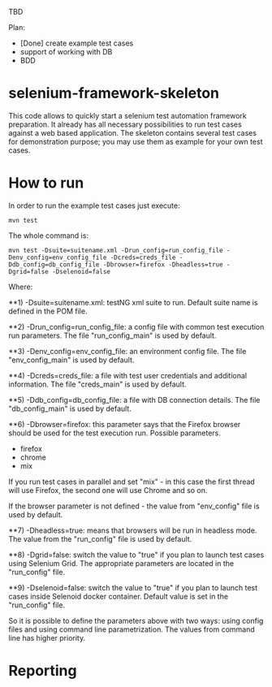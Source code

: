 TBD

Plan:
- [Done] create example test cases
- support of working with DB
- BDD


selenium-framework-skeleton
===========================

This code allows to quickly start a selenium test automation framework preparation.
It already has all necessary possibilities to run test cases against a web based application.
The skeleton contains several test cases for demonstration purpose; you may use them as example for your own test cases.

How to run
==========

In order to run the example test cases just execute:

```mvn test```

The whole command is:

```
mvn test -Dsuite=suitename.xml -Drun_config=run_config_file -Denv_config=env_config_file -Dcreds=creds_file -Ddb_config=db_config_file -Dbrowser=firefox -Dheadless=true -Dgrid=false -Dselenoid=false
```

Where:

**1) -Dsuite=suitename.xml: testNG xml suite to run. Default suite name is defined in the POM file.

**2) -Drun_config=run_config_file: a config file with common test execution run parameters. The file "run_config_main" is used by default.

**3) -Denv_config=env_config_file: an environment config file. The file "env_config_main" is used by default.

**4) -Dcreds=creds_file: a file with test user credentials and additional information. The file "creds_main" is used by default.

**5) -Ddb_config=db_config_file: a file with DB connection details. The file "db_config_main" is used by default.

**6) -Dbrowser=firefox: this parameter says that the Firefox browser should be used for the test execution run. Possible parameters.
- firefox
- chrome
- mix

If you run test cases in parallel and set "mix" - in this case the first thread will use Firefox, the second one will use Chrome and so on.

If the browser parameter is not defined - the value from "env_config" file is used by default.

**7) -Dheadless=true: means that browsers will be run in headless mode. The value from the "run_config" file is used by default.

**8) -Dgrid=false: switch the value to "true" if you plan to launch test cases using Selenium Grid. The appropriate parameters are located in the "run_config" file.

**9) -Dselenoid=false: switch the value to "true" if you plan to launch test cases inside Selenoid docker container. Default value is set in the "run_config" file.

So it is possible to define the parameters above with two ways: using config files and using command line parametrization. The values from command line has higher priority.

Reporting
=========
